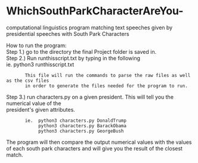 # WhichSouthParkCharacterAreYou-
computational linguistics program matching text speeches given by presidential speeches with South Park Characters

How to run the program:<br />
  Step 1.) go to the directory the final Project folder is saved in.<br />
  Step 2.) Run runthisscript.txt by typing in the following<br />
          ie.   python3 runthisscript.txt

           This file will run the commands to parse the raw files as well as the csv files
           in order to generate the files needed for the program to run.

  Step 3.) run characters.py on a given president. This will tell you the numerical value of the<br />
           president's given attributes.<br />

           ie.  python3 characters.py DonaldTrump
                python3 characters.py BarackObama
                python3 characters.py GeorgeBush

  The program will then compare the output numerical values with the values<br />
  of each south park characters and will give you the result of the closest match.<br />
